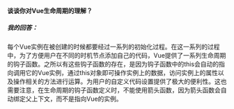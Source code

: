 #### 谈谈你对Vue生命周期的理解？

##### 我的回答：

​	每个Vue实例在被创建的时候都要经过一系列的初始化过程。在这一系列的过程中，为了方便用户在不同的时机节点添加自己的代码，Vue提供了一系列生命周期的钩子函数。之所以有这些钩子函数的存在，是因为钩子函数中的this会自动的指向调用它的Vue实例，通过this对象即可操作实例上的数据，访问实例上的属性以及操作相关的方法进行运算。为用户的自定义代码设置提供了极大的便利性。这也需要注意，在生命周期的钩子函数定义时，不能使用箭头函数，因为箭头函数会自动绑定父上下文，而不是指向Vue的实例。